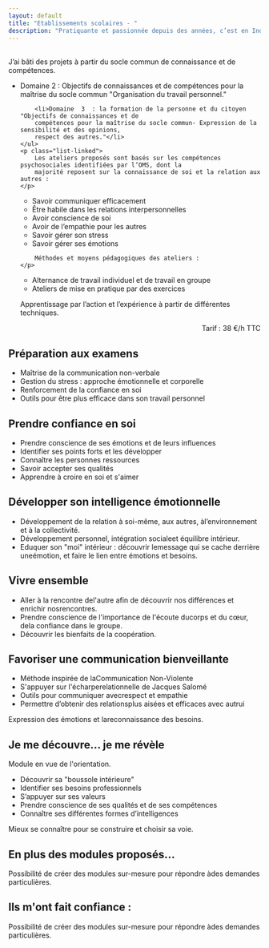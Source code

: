 ```yaml
---
layout: default
title: "Etablissements scolaires - "
description: "Pratiquante et passionnée depuis des années, c’est en Indonésie que je me forme au Hatha et Vinyasa yoga, dans le respect des traditions yogiques."
---
```


<div class="infobox school-modules">
	<p>
	<br/>
		J’ai bâti des projets à partir du socle commun de connaissance et
		de compétences.
	</p>
	<ul>
		<li>Domaine 2 : Objectifs de connaissances et de compétences pour la maîtrise du socle commun
		"Organisation du travail personnel."</li>
		
		<li>Domaine  3  : la formation de la personne et du citoyen "Objectifs de connaissances et de
		compétences pour la maîtrise du socle commun- Expression de la sensibilité et des opinions,
		respect des autres."</li>
	</ul>
	<p class="list-linked">
		Les ateliers proposés sont basés sur les compétences psychosociales identifiées par l’OMS, dont la
		majorité reposent sur la connaissance de soi et la relation aux autres :
	</p>
<ul class="list-linked">
		<li>Savoir communiquer efficacement</li>
		<li>Être habile dans les relations interpersonnelles</li>
		<li>Avoir conscience de soi</li>
		<li>Avoir de l’empathie pour les autres</li>
		<li>Savoir gérer son stress</li>
		<li>Savoir gérer ses émotions</li>
</ul>
	<p class="list-linked">

		Méthodes et moyens pédagogiques des ateliers :
	</p>
<ul class="list-linked">
		<li>Alternance de travail individuel et de travail en groupe</li>
		<li>Ateliers de mise en pratique par des exercices</li>
		
</ul>
<p>Apprentissage par l’action et l’expérience à partir de différentes techniques.</p>
	<p style="text-align: right">
		Tarif : 38 €/h TTC
	</p>
</div>

<div class="infobox school-modules">
			<h2><i data-feather="target"></i> Préparation aux examens</h2>
				<ul>
					<li>Maîtrise de la communication non-verbale</li>
					<li>Gestion du stress : approche émotionnelle et corporelle</li>
					<li>Renforcement de la confiance en soi</li>
					<li>Outils pour être plus efficace dans son travail personnel</li>
				</ul>
</div>


<div class="infobox school-modules">
			<h2><i data-feather="thumbs-up"></i> Prendre confiance en soi</h2>
				<ul>
					<li>Prendre conscience de ses émotions et de leurs influences</li>
					<li>Identifier ses points forts et les développer</li>
					<li>Connaître les personnes ressources</li>
					<li>Savoir accepter ses qualités</li>
					<li>Apprendre à croire en soi et s'aimer</li>					
				</ul>
</div>


<div class="infobox school-modules">
			<h2><i data-feather="smile"></i> Développer son intelligence émotionnelle</h2>
				<ul>
					<li>Développement de la relation à soi-même, aux autres, àl’environnement et à la collectivité.</li>
					<li>Développement personnel, intégration socialeet équilibre intérieur.</li>
					<li>Eduquer son "moi" intérieur : découvrir lemessage qui se cache derrière uneémotion, et faire le lien entre émotions et besoins.</li>					
				</ul>
</div>


<div class="infobox school-modules">
			<h2><i data-feather="users"></i> Vivre ensemble</h2>
				<ul>
					<li>Aller à la rencontre del'autre afin de découvrir nos différences et enrichir nosrencontres.</li>
					<li>Prendre conscience de l'importance de l'écoute ducorps et du cœur, dela confiance dans le groupe.</li>
					<li>Découvrir les bienfaits de la coopération.</li>					
				</ul>
</div>



<div class="infobox school-modules">
			<h2>Favoriser une communication bienveillante</h2>
				<ul>
					<li>Méthode inspirée de laCommunication Non-Violente</li>
					<li>S'appuyer sur l'écharperelationnelle de Jacques Salomé</li>
					<li>Outils   pour communiquer   avecrespect et empathie</li>
					<li>Permettre  d’obtenir  des  relationsplus aisées et efficaces avec autrui</li>
				</ul>
			<p>
				Expression des émotions et lareconnaissance des besoins.
			</p>
</div>


<div class="infobox school-modules">
			<h2>Je me découvre... je me révèle</h2>
			<p>
				Module en vue de l'orientation.
			</p>
				<ul>
					<li>Découvrir sa "boussole intérieure"</li>
					<li>Identifier ses besoins professionnels</li>
					<li>S’appuyer sur ses valeurs</li>
					<li>Prendre conscience de ses qualités et de ses compétences</li>
					<li>Connaître ses différentes formes d’intelligences</li>
				</ul>
			<p>
				Mieux se connaître pour se construire et choisir sa voie.
			</p>
</div>

<div class="infobox school-modules">
			<h2>En plus des modules proposés...</h2>
			<p>Possibilité de créer des modules sur-mesure pour répondre àdes demandes particulières.</p>
</div>



<div class="infobox school-modules">
			<h2>Ils m'ont fait confiance :</h2>
			<p>Possibilité de créer des modules sur-mesure pour répondre àdes demandes particulières.</p>
</div>
